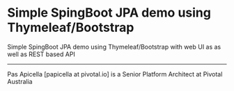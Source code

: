 <h1>Simple SpingBoot JPA demo using Thymeleaf/Bootstrap</h1>

Simple SpingBoot JPA demo using Thymeleaf/Bootstrap with web UI as as well as REST based API

<hr />
Pas Apicella [papicella at pivotal.io] is a Senior Platform Architect at Pivotal Australia 